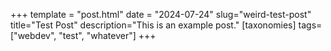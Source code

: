 +++
template = "post.html"
date = "2024-07-24"
slug="weird-test-post"
title="Test Post"
description="This is an example post."
[taxonomies]
tags=["webdev", "test", "whatever"]
+++

